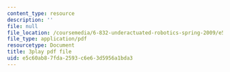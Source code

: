 ```yaml
---
content_type: resource
description: ''
file: null
file_location: /coursemedia/6-832-underactuated-robotics-spring-2009/e5c60ab87fda2593c6e63d5956a1bda3_ja56bJ8ogUw.pdf
file_type: application/pdf
resourcetype: Document
title: 3play pdf file
uid: e5c60ab8-7fda-2593-c6e6-3d5956a1bda3
---
```


